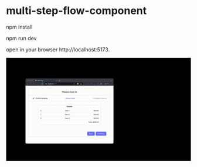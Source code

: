 # multi-step-flow-component

npm install

npm run dev

open in your browser http://localhost:5173.

![multi-step-flow-component](https://github.com/maxivgg/multi-step-flow-component/blob/main/multi-step.gif)
